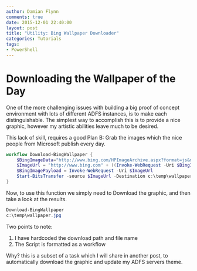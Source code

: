 ```yaml
---
author: Damian Flynn
comments: true
date: 2015-12-01 22:40:00
layout: post
title: "Utility: Bing Wallpaper Downloader"
categories: Tutorials
tags:
- PowerShell
---
```


# Downloading the Wallpaper of the Day

One of the more challenging issues with building a big proof of concept environment with lots of different ADFS instances, is to make each distinguishable. The simplest way to accomplish this is to provide a nice graphic, however my artistic abilities leave much to be desired.

This lack of skill, requires a good Plan B: Grab the images which the nice people from Microsoft publish every day.

```PowerShell
workflow Download-BingWallpaper {
	$BingImageData="http://www.bing.com/HPImageArchive.aspx?format=js&mbl=1&idx=0&n=1&cc=us"
	$ImageUrl = "http://www.bing.com" + ((Invoke-WebRequest -Uri $BingImageData | ConvertFrom-Json).images.url)
    $BingImagePayload = Invoke-WebRequest -Uri $ImageUrl  
    Start-BitsTransfer -source $ImageUrl -Destination c:\temp\wallpaper.jpg
}
```
Now, to use this function we simply need to Download the graphic, and then take a look at the results.  

```PowerShell
Download-BingWallpaper
c:\temp\wallpaper.jpg
```

Two points to note:
1. I have hardcoded the download path and file name
2. The Script is formatted as a workflow

Why? this is a subset of a task which I will share in another post, to automatically download the graphic and update my ADFS servers theme.
